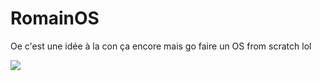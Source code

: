 # RomainOS

Oe c'est une idée à la con ça encore mais go faire un OS from scratch lol

<img src="https://image.noelshack.com/fichiers/2016/24/1466366192-risitas8.png" />
